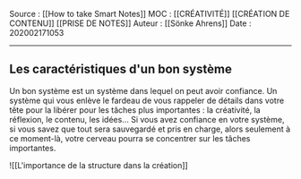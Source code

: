 Source : [[How to take Smart Notes]]
MOC : [[CRÉATIVITÉ]] [[CRÉATION DE CONTENU]] [[PRISE DE NOTES]]
Auteur : [[Sönke Ahrens]]
Date : 202002171053
***

## Les caractéristiques d'un bon système 
Un bon système est un système dans lequel on peut avoir confiance. Un système qui vous enlève le fardeau de vous rappeler de détails dans votre tête pour la libérer pour les tâches plus importantes : la créativité, la réflexion, le contenu, les idées…
Si vous avez confiance en votre système, si vous savez que tout sera sauvegardé et pris en charge, alors seulement à ce moment-là, votre cerveau pourra se concentrer sur les tâches importantes.

![[L'importance de la structure dans la création]]